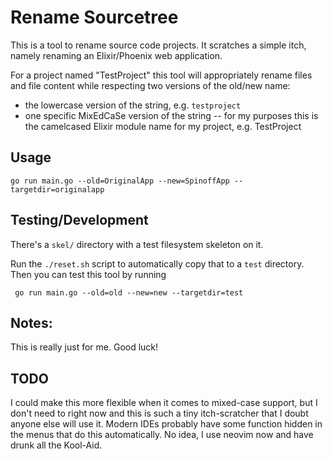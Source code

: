 # Rename Sourcetree

This is a tool to rename source code projects. It scratches a simple itch, namely renaming an Elixir/Phoenix web application.

For a project named "TestProject" this tool will appropriately rename files and file content while respecting two versions of the old/new name:
- the lowercase version of the string, e.g. `testproject`
- one specific MixEdCaSe version of the string -- for my purposes this is the camelcased Elixir module name for my project, e.g. TestProject


## Usage

```
go run main.go --old=OriginalApp --new=SpinoffApp --targetdir=originalapp
```

## Testing/Development

There's a `skel/` directory with a test filesystem skeleton on it.

Run the `./reset.sh` script to automatically copy that to a `test` directory. Then you can test this tool by running

```
 go run main.go --old=old --new=new --targetdir=test
```

## Notes:

This is really just for me. Good luck!

## TODO
I could make this more flexible when it comes to mixed-case support, but I don't need to right now and this is such a tiny itch-scratcher that I doubt anyone else will use it. Modern IDEs probably have some function hidden in the menus that do this automatically. No idea, I use neovim now and have drunk all the Kool-Aid.


